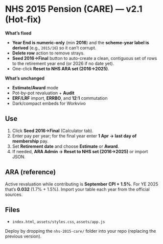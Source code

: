 # NHS 2015 Pension (CARE) — v2.1 (Hot‑fix)

**What’s fixed**
- **Year End is numeric-only** (min **2016**) and the **scheme-year label is derived** (e.g., `2015/16`) so it can’t corrupt.
- **Delete row** action to remove strays.
- **Seed 2016→Final** button to auto-create a clean, contiguous set of rows to the retirement year end (or 2026 if no date yet).
- One-click **Reset to NHS ARA set (2016→2025)**.

**What’s unchanged**
- **Estimate/Award** mode
- Pot-by-pot revaluation + **Audit**
- **ERF/LRF** import, **ERRBO**, and **12:1** commutation
- Dark/compact embeds for Workvivo

## Use
1) Click **Seed 2016→Final** (Calculator tab).  
2) Enter pay per year; for the final year enter **1 Apr → last day of membership** pay.  
3) Set **Retirement date** and choose **Estimate** or **Award**.  
4) If needed, **ARA Admin → Reset to NHS set (2016→2025)** or import JSON.

## ARA (reference)
Active revaluation while contributing is **September CPI + 1.5%**. For YE 2025 that’s **0.032** (1.7% + 1.5%). Import your table each year from the official sources.

## Files
- `index.html`, `assets/styles.css`, `assets/app.js`

Deploy by dropping the `nhs-2015-care/` folder into your repo (replacing the previous version).
